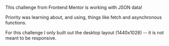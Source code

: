 This challenge from Frontend Mentor is working with JSON data! 

Priority was learning about, and using, things like fetch and asynchronous functions. 

For this challenge I only built out the desktop layout (1440x1028) -- it is not meant to be responsive.
